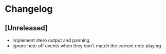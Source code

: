 # Changelog

## [Unreleased]

- Implement stero output and panning
- Ignore note off events when they don't match the current note playing

